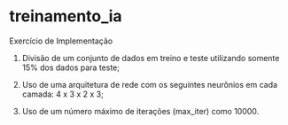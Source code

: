 # treinamento_ia
Exercício de Implementação

1. Divisão de um conjunto de dados em treino e teste utilizando somente 15% dos dados para teste;

2. Uso de uma arquitetura de rede com os seguintes neurônios em cada camada: 4 x 3 x 2 x 3;

3. Uso de um número máximo de iterações (max_iter) como 10000. 


